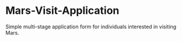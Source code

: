 # Mars-Visit-Application
Simple multi-stage application form for individuals interested in visiting Mars.
